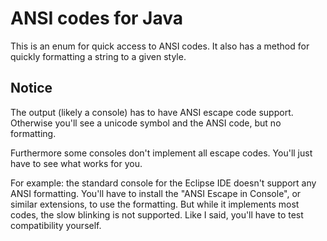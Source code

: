 # ANSI codes for Java

This is an enum for quick access to ANSI codes. It also has a method for quickly formatting a string to a given style.

## Notice

The output (likely a console) has to have ANSI escape code support. Otherwise you'll see a unicode symbol and the ANSI code, but no formatting.

Furthermore some consoles don't implement all escape codes. You'll just have to see what works for you.

For example: the standard console for the Eclipse IDE doesn't support any ANSI formatting. You'll have to install the "ANSI Escape in Console", or similar extensions, to use the formatting. But while it implements most codes, the slow blinking is not supported. Like I said, you'll have to test compatibility yourself.
